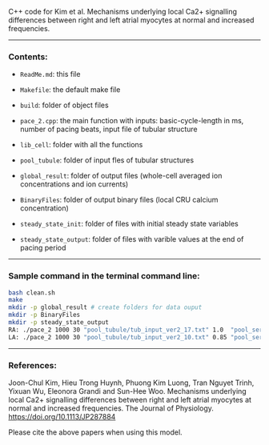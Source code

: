 C++ code for Kim et al. Mechanisms underlying local Ca2+ signalling differences between right and left atrial myocytes at normal and increased frequencies.
_____________________________________________________________________________________________________
### Contents:

* ```ReadMe.md```:					this file  

* ```Makefile```:					the default make file  
* ```build```:						folder of object files  

* ```pace_2.cpp```:					the main function with inputs: basic-cycle-length in ms, number of pacing beats, input file of tubular structure  
* ```lib_cell```: 					folder with all the functions  
* ```pool_tubule```: 				folder of input fles of tubular structures  

* ```global_result```:				folder of output files (whole-cell averaged ion concentrations and ion currents)  
* ```BinaryFiles```: 				folder of output binary files (local CRU calcium concentration)  

* ```steady_state_init```: 			folder of files with initial steady state variables  
* ```steady_state_output```: 		folder of files with varible values at the end of pacing period   
_____________________________________________________________________________________________________
### Sample command in the terminal command line:
```bash
bash clean.sh
make
mkdir -p global_result # create folders for data ouput
mkdir -p BinaryFiles
mkdir -p steady_state_output
RA: ./pace_2 1000 30 "pool_tubule/tub_input_ver2_17.txt" 1.0  "pool_serca/RA.txt"
LA: ./pace_2 1000 30 "pool_tubule/tub_input_ver2_10.txt" 0.85 "pool_serca/LA.txt"
```   
_____________________________________________________________________________________________________

### References:

Joon-Chul Kim, Hieu Trong Huynh, Phuong Kim Luong, Tran Nguyet Trinh, Yixuan Wu, Eleonora Grandi and Sun-Hee Woo. Mechanisms underlying local Ca2+ signalling differences between right and left atrial myocytes at normal and increased frequencies. The Journal of Physiology. https://doi.org/10.1113/JP287884

Please cite the above papers when using this model.
